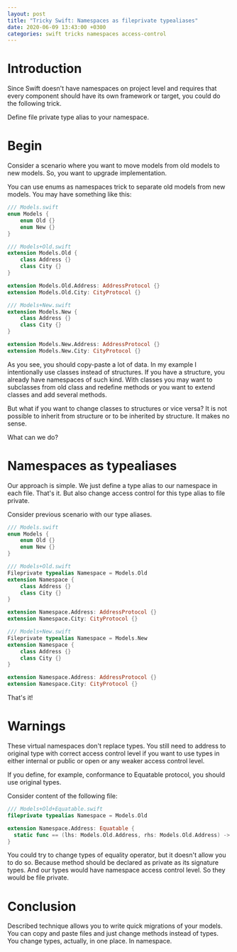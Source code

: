 ```yaml
---
layout: post
title: "Tricky Swift: Namespaces as fileprivate typealiases"
date: 2020-06-09 13:43:00 +0300
categories: swift tricks namespaces access-control
---
```


# Introduction #

Since Swift doesn't have namespaces on project level and requires that every component should have its own framework or target, you could do the following trick.

Define file private type alias to your namespace.

# Begin #

Consider a scenario where you want to move models from old models to new models. So, you want to upgrade implementation.

You can use enums as namespaces trick to separate old models from new models. You may have something like this:

```swift
/// Models.swift
enum Models {
    enum Old {}
    enum New {}
}
```

```swift
/// Models+Old.swift
extension Models.Old {
    class Address {}
    class City {}
}

extension Models.Old.Address: AddressProtocol {}
extension Models.Old.City: CityProtocol {}
```

```swift
/// Models+New.swift
extension Models.New {
    class Address {}
    class City {}
}

extension Models.New.Address: AddressProtocol {}
extension Models.New.City: CityProtocol {}
```

As you see, you should copy-paste a lot of data. In my example I intentionally use classes instead of structures. If you have a structure, you already have namespaces of such kind. With classes you may want to subclasses from old class and redefine methods or you want to extend classes and add several methods.

But what if you want to change classes to structures or vice versa? It is not possible to inherit from structure or to be inherited by structure. It makes no sense.

What can we do?

# Namespaces as typealiases #

Our approach is simple. We just define a type alias to our namespace in each file. That's it. But also change access control for this type alias to file private.

Consider previous scenario with our type aliases.

```swift
/// Models.swift
enum Models {
    enum Old {}
    enum New {}
}
```

```swift
/// Models+Old.swift
Fileprivate typealias Namespace = Models.Old
extension Namespace {
    class Address {}
    class City {}
}

extension Namespace.Address: AddressProtocol {}
extension Namespace.City: CityProtocol {}
```

```swift
/// Models+New.swift
Fileprivate typealias Namespace = Models.New
extension Namespace {
    class Address {}
    class City {}
}

extension Namespace.Address: AddressProtocol {}
extension Namespace.City: CityProtocol {}
```

That's it!

# Warnings #

These virtual namespaces don't replace types. You still need to address to original type with correct access control level if you want to use types in either internal or public or open or any weaker access control level.

If you define, for example, conformance to Equatable protocol, you should use original types.

Consider content of the following file:

```swift
/// Models+Old+Equatable.swift
fileprivate typealias Namespace = Models.Old

extension Namespace.Address: Equatable {
  static func == (lhs: Models.Old.Address, rhs: Models.Old.Address) -> Bool { false }
}
```

You could try to change types of equality operator, but it doesn't allow you to do so. Because method should be declared as private as its signature types. And our types would have namespace access control level. So they would be file private.

# Conclusion #

Described technique allows you to write quick migrations of your models. You can copy and paste files and just change methods instead of types. You change types, actually, in one place. In namespace.
